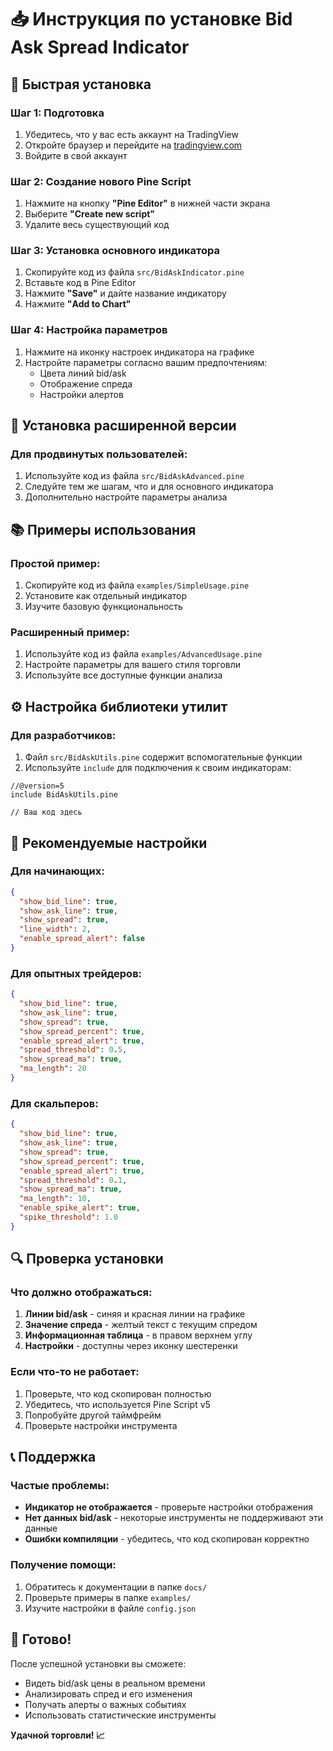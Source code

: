 # 📥 Инструкция по установке Bid Ask Spread Indicator

## 🚀 Быстрая установка

### Шаг 1: Подготовка
1. Убедитесь, что у вас есть аккаунт на TradingView
2. Откройте браузер и перейдите на [tradingview.com](https://tradingview.com)
3. Войдите в свой аккаунт

### Шаг 2: Создание нового Pine Script
1. Нажмите на кнопку **"Pine Editor"** в нижней части экрана
2. Выберите **"Create new script"**
3. Удалите весь существующий код

### Шаг 3: Установка основного индикатора
1. Скопируйте код из файла `src/BidAskIndicator.pine`
2. Вставьте код в Pine Editor
3. Нажмите **"Save"** и дайте название индикатору
4. Нажмите **"Add to Chart"**

### Шаг 4: Настройка параметров
1. Нажмите на иконку настроек индикатора на графике
2. Настройте параметры согласно вашим предпочтениям:
   - Цвета линий bid/ask
   - Отображение спреда
   - Настройки алертов

## 🔧 Установка расширенной версии

### Для продвинутых пользователей:
1. Используйте код из файла `src/BidAskAdvanced.pine`
2. Следуйте тем же шагам, что и для основного индикатора
3. Дополнительно настройте параметры анализа

## 📚 Примеры использования

### Простой пример:
1. Скопируйте код из файла `examples/SimpleUsage.pine`
2. Установите как отдельный индикатор
3. Изучите базовую функциональность

### Расширенный пример:
1. Используйте код из файла `examples/AdvancedUsage.pine`
2. Настройте параметры для вашего стиля торговли
3. Используйте все доступные функции анализа

## ⚙️ Настройка библиотеки утилит

### Для разработчиков:
1. Файл `src/BidAskUtils.pine` содержит вспомогательные функции
2. Используйте `include` для подключения к своим индикаторам:
```pine
//@version=5
include BidAskUtils.pine

// Ваш код здесь
```

## 🎯 Рекомендуемые настройки

### Для начинающих:
```json
{
  "show_bid_line": true,
  "show_ask_line": true,
  "show_spread": true,
  "line_width": 2,
  "enable_spread_alert": false
}
```

### Для опытных трейдеров:
```json
{
  "show_bid_line": true,
  "show_ask_line": true,
  "show_spread": true,
  "show_spread_percent": true,
  "enable_spread_alert": true,
  "spread_threshold": 0.5,
  "show_spread_ma": true,
  "ma_length": 20
}
```

### Для скальперов:
```json
{
  "show_bid_line": true,
  "show_ask_line": true,
  "show_spread": true,
  "show_spread_percent": true,
  "enable_spread_alert": true,
  "spread_threshold": 0.1,
  "show_spread_ma": true,
  "ma_length": 10,
  "enable_spike_alert": true,
  "spike_threshold": 1.0
}
```

## 🔍 Проверка установки

### Что должно отображаться:
1. **Линии bid/ask** - синяя и красная линии на графике
2. **Значение спреда** - желтый текст с текущим спредом
3. **Информационная таблица** - в правом верхнем углу
4. **Настройки** - доступны через иконку шестеренки

### Если что-то не работает:
1. Проверьте, что код скопирован полностью
2. Убедитесь, что используется Pine Script v5
3. Попробуйте другой таймфрейм
4. Проверьте настройки инструмента

## 📞 Поддержка

### Частые проблемы:
- **Индикатор не отображается** - проверьте настройки отображения
- **Нет данных bid/ask** - некоторые инструменты не поддерживают эти данные
- **Ошибки компиляции** - убедитесь, что код скопирован корректно

### Получение помощи:
1. Обратитесь к документации в папке `docs/`
2. Проверьте примеры в папке `examples/`
3. Изучите настройки в файле `config.json`

## 🎉 Готово!

После успешной установки вы сможете:
- Видеть bid/ask цены в реальном времени
- Анализировать спред и его изменения
- Получать алерты о важных событиях
- Использовать статистические инструменты

**Удачной торговли! 📈**
